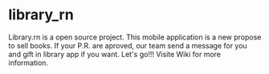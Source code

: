 # library_rn

Library.rn is a open source project. This mobile application is a new propose to sell books. If your P.R. are aproved, our team send a message for you and gift in library app if you want. Let's go!!!  Visite Wiki for more information.

